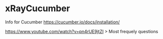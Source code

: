 # xRayCucumber
Info for Cucumber 
https://cucumber.io/docs/installation/

https://www.youtube.com/watch?v=pn4rUE9jtZI > Most frequely questions
